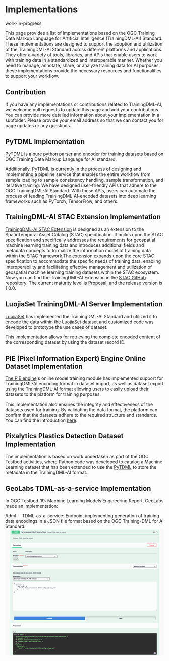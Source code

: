 <!--
 * @Author: RuixiangLiuWHU lrx_lucky@whu.edu.cn
 * @Date: 2023-05-30 09:57:22
 * @LastEditors: RuixiangLiuWHU lrx_lucky@whu.edu.cn
 * @LastEditTime: 2023-12-17 16:44:07
 * @FilePath: \TrainingDML-AI_SWG\Implementations\README.md
 * @Description: 这是默认设置,请设置`customMade`, 打开koroFileHeader查看配置 进行设置: https://github.com/OBKoro1/koro1FileHeader/wiki/%E9%85%8D%E7%BD%AE
-->
# Implementations

work-in-progress

This page provides a list of implementations based on the OGC Training Data Markup Language for Artificial Intelligence (TrainingDML-AI) Standard. These implementations are designed to support the adoption and utilization of the TrainingDML-AI Standard across different platforms and applications. They offer a variety of tools, libraries, and APIs that enable users to work with training data in a standardized and interoperable manner. Whether you need to manage, annotate, share, or analyze training data for AI purposes, these implementations provide the necessary resources and functionalities to support your workflow.

## Contribution

If you have any implementations or contributions related to TrainingDML-AI, we welcome pull requests to update this page and add your contributions. You can provide more detailed information about your implementation in a subfolder. Please provide your email address so that we can contact you for page updates or any questions.

## PyTDML Implementation

[PyTDML](https://github.com/TrainingDML/pytdml) is a pure python parser and encoder for training datasets based on OGC Training Data Markup Language for AI standard.

Additionally, PyTDML is currently in the process of designing and implementing a pipeline service that enables the entire workflow from sample loading to sample consistency handling, sample transformation, and iterative training. We have designed user-friendly APIs that adhere to the OGC TrainingDML-AI Standard. With these APIs, users can automate the process of feeding TrainingDML-AI-encoded datasets into deep learning frameworks such as PyTorch, TensorFlow, and others.

## TrainingDML-AI STAC Extension Implementation

[TrainingDML-AI STAC Extension](https://github.com/TrainingDML/trainingdml-ai-extension) is designed as an extension to the SpatioTemporal Asset Catalog (STAC) specification. It builds upon the STAC specification and specifically addresses the requirements for geospatial machine learning training data and introduces additional fields and metadata concepts to formalize the information model of training data within the STAC framework.The extension expands upon the core STAC specification to accommodate the specific needs of training data, enabling interoperability and facilitating effective management and utilization of geospatial machine learning training datasets within the STAC ecosystem.
Now you can find the TrainingDML-AI Extension in the [STAC GitHub repository](https://stac-extensions.github.io/). The current maturity level is Proposal, and the release version is 1.0.0.

## LuojiaSet TrainingDML-AI Server Implementation

[LuojiaSet](http://58.48.42.237/luojiaSet) has implemented the TrainingDML-AI Standard and utilized it to encode the data within the LuojiaSet dataset and customized code was developed to prototype the use cases of dataset.

This implementation allows for retrieving the complete encoded content of the corresponding dataset by using the dataset record ID.

## PIE (Pixel Information Expert) Engine Online Dataset Implementation

[The PIE engine](https://engine.piesat.cn/)'s online model training module has implemented support for TrainingDML-AI encoding format in dataset import, as well as dataset export using the TrainingDML-AI format allowing users to easily upload their datasets to the platform for training purposes.

This implementation also ensures the integrity and effectiveness of the datasets used for training. By validating the data format, the platform can confirm that the datasets adhere to the required structure and standards. You can find the introduction [here](https://github.com/TrainingDML/ImplementationCaseOfPIE).

## Pixalytics Plastics Detection Dataset Implementation

The implementation is based on work undertaken as part of the OGC Testbed activities, where Python code was developed to catalog a Machine Learning dataset that has been extended to use the [PyTDML](https://github.com/TrainingDML/pytdml) to store the metadata in the TrainingDML-AI format.

## GeoLabs TDML-as-a-service Implementation

In OGC Testbed-19: Machine Learning Models Engineering Report, GeoLabs made an implementation:

/tdml — TDML-as-a-service: Endpoint implementing generation of training data encodings in a JSON file format based on the OGC Training-DML for AI Standard.
![TDML-as-a-service](geolabs-t19-er.png)